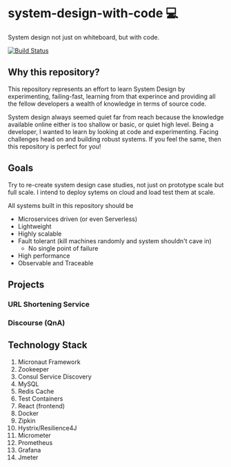 # system-design-with-code :computer:
System design not just on whiteboard, but with code.

[![Build Status](https://api.travis-ci.org/npathai/system-design-with-code.svg?branch=master)](https://travis-ci.org/npathai/system-design-with-code)


## Why this repository?
This repository represents an effort to learn System Design by experimenting, failing-fast, learning from that experince and providing all the fellow developers a wealth of knowledge in terms of source code.

System design always seemed quiet far from reach because the knowledge available online either is too shallow or basic, or quiet high level. Being a developer, I wanted to learn by looking at code and experimenting. Facing challenges head on and building robust systems. If you feel the same, then this repository is perfect for you!

## Goals
Try to re-create system design case studies, not just on prototype scale but full scale. I intend to deploy sytems on cloud and load test them at scale.

All systems built in this repository should be
 - Microservices driven (or even Serverless)
 - Lightweight
 - Highly scalable
 - Fault tolerant (kill machines randomly and system shouldn't cave in)
    - No single point of failure
 - High performance
 - Observable and Traceable
 
 
## Projects
### URL Shortening Service
### Discourse (QnA)


## Technology Stack

1) Micronaut Framework
2) Zookeeper
3) Consul Service Discovery
4) MySQL
5) Redis Cache
6) Test Containers 
7) React (frontend)
8) Docker
9) Zipkin
10) Hystrix/Resilience4J
11) Micrometer
12) Prometheus
13) Grafana
14) Jmeter
